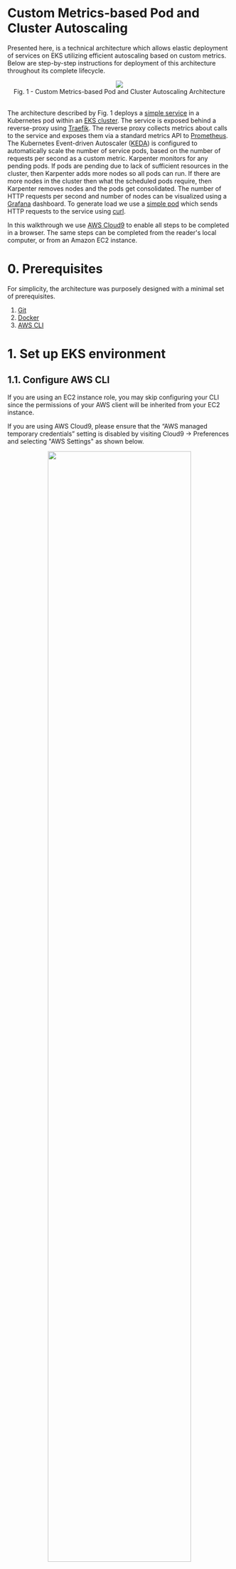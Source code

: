# Custom Metrics-based Pod and Cluster Autoscaling

Presented here, is a technical architecture which allows elastic deployment of services on EKS utilizing efficient autoscaling based on custom metrics. Below are step-by-step instructions for deployment of this architecture throughout its complete lifecycle.

<center>
<img src="images/architecture.png" size="80%" align=center /><br/>
Fig. 1 - Custom Metrics-based Pod and Cluster Autoscaling Architecture
</center> 
<br/>

The architecture described by Fig. 1 deploys a [simple service](../hpa-example/Dockerfile) in a Kubernetes pod within an [EKS cluster](../../../../../wd/conf/eksctl/yaml/eks-karpenter.yaml). The service is exposed behind a reverse-proxy using [Traefik](https://github.com/traefik/traefik). The reverse proxy collects metrics about calls to the service and exposes them via a standard metrics API to [Prometheus](https://github.com/prometheus/prometheus). The Kubernetes Event-driven Autoscaler ([KEDA](https://github.com/kedacore/keda)) is configured to automatically scale the number of service pods, based on the number of requests per second as a custom metric. Karpenter monitors for any pending pods. If pods are pending due to lack of sufficient resources in the cluster, then Karpenter adds more nodes so all pods can run. If there are more nodes in the cluster then what the scheduled pods require, then Karpenter removes nodes and the pods get consolidated. The number of HTTP requests per second and number of nodes can be visualized using a [Grafana](https://github.com/grafana/grafana) dashboard. To generate load we use a [simple pod](../hpa-example/load-generator.yaml) which sends HTTP requests to the service using [curl](https://github.com/curl/curl).

In this walkthrough we use [AWS Cloud9](https://aws.amazon.com/pm/cloud9/) to enable all steps to be completed in a browser. The same steps can be completed from the reader's local computer, or from an Amazon EC2 instance.

# 0. Prerequisites
For simplicity, the architecture was purposely designed with a minimal set of prerequisites.
1. [Git](https://git-scm.com/downloads)
2. [Docker](https://docs.docker.com/get-docker)
3. [AWS CLI](https://docs.aws.amazon.com/cli/latest/userguide/getting-started-install.html)

# 1. Set up EKS environment
## 1.1. Configure AWS CLI
If you are using an EC2 instance role, you may skip configuring your CLI since the permissions of your AWS client will be inherited from your EC2 instance. 

If you are using AWS Cloud9, please ensure that the “AWS managed temporary credentials” setting is disabled by visiting Cloud9 -> Preferences and selecting "AWS Settings" as shown below.

<center>
<img src="images/cloud9-credentials.png" width="80%" align="center"><br/>
Fig. 2 - AWS Settings in Cloud9
</center>
<br/>

To set your Access Key ID and Secret Access Key, please run the command below:

```bash
aws configure
```
<details>
    <summary>Example:</summary>
    
    ~ $ aws configure
    AWS Access Key ID [****************ABC1]:
    AWS Secret Access Key [****************adb6]:
    Default region name [us-west-2]:
    Default output format [json]:

</details>

<br/>
Paste your AWS Access Key ID and Secret Access Key when prompted, then specify your desired AWS region and enter `json` as default output format.

## 1.2. Clone the [aws-do-eks](https://github.com/aws-samples/aws-do-eks) project
Clone the project repository as shown below:

```bash
git clone https://github.com/aws-samples/aws-do-eks
```

## 1.3. Build the `aws-do-eks` container

```bash
cd aws-do-eks
./build.sh
```

<details>
    <summary>Output:</summary>

    ~/environment/aws-do-eks (main) $ ./build.sh 
    Sending build context to Docker daemon  30.56MB
    Step 1/11 : FROM ubuntu:20.04
    ---> 14be0685b768
    Step 2/11 : ARG http_proxy
    ---> Using cache
    ---> 194993474db1
    Step 3/11 : ARG https_proxy
    ---> Using cache
    ---> 8a240cfc049b
    Step 4/11 : ARG no_proxy
    ---> Using cache
    ---> 6fa3a2bf3285
    Step 5/11 : ENV DEBIAN_FRONTEND=noninteractive
    ---> Using cache
    ---> 8b3067251c60
    Step 6/11 : ENV AWS_PAGER=""
    ---> Using cache
    ---> b84db3dcafb3
    Step 7/11 : ADD Container-Root /
    ---> Using cache
    ---> 6290745dc8c4
    Step 8/11 : ADD wd/conf/ /eks/conf/
    ---> Using cache
    ---> b5cdc32106ac
    Step 9/11 : RUN export http_proxy=$http_proxy; export https_proxy=$https_proxy; export no_proxy=$no_proxy; /setup.sh; rm -f /setup.sh
    ---> Running in 570984ad799b
    Get:1 http://archive.ubuntu.com/ubuntu focal InRelease [265 kB]
    Get:2 http://security.ubuntu.com/ubuntu focal-security InRelease [114 kB]
    Get:3 http://security.ubuntu.com/ubuntu focal-security/main amd64 Packages [2906 kB]
    ...
    Step 10/11 : WORKDIR /eks
    ---> Running in f9a6638b2b75
    Removing intermediate container f9a6638b2b75
    ---> 713b8e56435e
    Step 11/11 : CMD /startup.sh
    ---> Running in 646ba315cae5
    Removing intermediate container 646ba315cae5
    ---> 563aea707b85
    Successfully built 563aea707b85
    Successfully tagged xxxxxxxxxxxx.dkr.ecr.us-west-2.amazonaws.com/aws-do-eks:v20230524

</details>
<br/>

## 1.4. Run `aws-do-eks` container

```bash
./run.sh
```

<details>
    <summary>Output:</summary>

    $ ./run.sh 
    babbe0a55e9246b11c7e06b89f67e34168f88bc5a84e9ccd42d4b5b260389919
    $

</details>
<br/>

Note: Any existing cluster context from your local host located in `${HOME}/kube/config` will be mounted inside the container when it runs.

## 1.5. Open a shell into the container

```bash
./exec.sh
```

<details>
    <summary>Output:</summary>

    root@babbe0a55e92:/eks#

</details>
<br/>

## 1.6. Configure environment

You may skip this step if you already have an EKS cluster.

```bash
./env-config.sh
```

Change line:

`export CONF=conf/eksctl/yaml/eks.yaml`

to

`export CONF=conf/eksctl/yaml/eks-karpenter.yaml`

then save and exit the configuration by pressing `Esc`, and typing `:wq`.

The cluster manifest we configured is shown below:

```yaml
# Reference: https://eksctl.io/usage/eksctl-karpenter/

apiVersion: eksctl.io/v1alpha5
kind: ClusterConfig

metadata:
  name: do-eks-yaml-karpenter
  version: "1.28"
  region: us-west-2
  tags:
    karpenter.sh/discovery: do-eks-yaml-karpenter

iam:
  withOIDC: true

addons:
  - name: aws-ebs-csi-driver
    version: v1.27.0-eksbuild.1
    wellKnownPolicies:
      ebsCSIController: true

managedNodeGroups:
  - name: c5-xl-do-eks-karpenter-ng
    instanceType: c5.xlarge
    instancePrefix: c5-xl
    privateNetworking: true
    minSize: 0
    desiredCapacity: 2
    maxSize: 10
    volumeSize: 300
    iam:
      withAddonPolicies:
        cloudWatch: true
        ebs: true
```

The manifest defines an EKS cluster version `1.28`. It has a managed node group of c5.xlarge instance type nodes which is used to run system pods like coredns and karpenter. We will deploy Karpenter after the cluster has been created.

## 1.7. Create EKS cluster

You may skip this step if you are using a pre-existing EKS cluster.

```bash
./eks-create.sh
```

This script will execute `eksctl create cluster -f ./conf/eksctl/yaml/eks-karpenter.yaml`

Note: The process of creating an EKS cluster takes around 20 minutes.

<details>
    <summary>Output:</summary>

    2023-07-25 15:09:08 [ℹ]  eksctl version 0.150.0
    2023-07-25 15:09:08 [ℹ]  using region us-west-2
    2023-07-25 15:09:08 [ℹ]  setting availability zones to [us-west-2a us-west-2d us-west-2c]
    2023-07-25 15:09:08 [ℹ]  subnets for us-west-2a - public:192.168.0.0/19 private:192.168.96.0/19
    2023-07-25 15:09:08 [ℹ]  subnets for us-west-2d - public:192.168.32.0/19 private:192.168.128.0/19
    2023-07-25 15:09:08 [ℹ]  subnets for us-west-2c - public:192.168.64.0/19 private:192.168.160.0/19
    2023-07-25 15:09:08 [ℹ]  nodegroup "c5-xl-do-eks-karpenter-ng" will use "" [AmazonLinux2/1.28]
    2023-07-25 15:09:08 [ℹ]  using Kubernetes version 1.28
    2023-07-25 15:09:08 [ℹ]  creating EKS cluster "do-eks-yaml-karpenter" in "us-west-2" region with managed nodes
    ...

    2023-07-25 15:20:56 [ℹ]  kubectl command should work with "/root/.kube/config", try 'kubectl get nodes'
    2023-07-25 15:21:36 [✔]  EKS cluster "do-eks-yaml-karpenter" in "us-west-2" region is ready

    Done creating cluster using /eks/conf/eksctl/yaml/eks-karpenter.yaml

</details>
<br/>

## 1.8. Deploy Karpenter

You may edit /eks/deployment/karpenter/karpenter.conf to set deployment options for Karpenter, if you would like them to be different than the pre-set ones. Then execute the `deploy.sh` script as shown below. The script automates the instructions, provided in the Karpenter documentation [here](https://karpenter.sh/docs/getting-started/getting-started-with-karpenter/#4-install-karpenter).

```bash
pushd /eks/deployment/karpenter
./deploy.sh
popd
```

<details>
    <summary>Output:</summary>

    # ./deploy.sh  

    Configuration: 

    KARPENTER_NAMESPACE=karpenter
    KARPENTER_VERSION=v0.32.4
    K8S_VERSION=1.28
    CLUSTER_NAME=do-eks-yaml-karpenter
    AWS_DEFAULT_REGION=us-west-2
    AWS_ACCOUNT_ID=159553542841
    TEMPOUT=/tmp/tmp.9buJBCovu5


    Creating Karpenter NodeRole, ControllerPolicy, InterruptionQueue, InterruptionQueuePolicy, and Rules using CloudFormation ...

    Waiting for changeset to be created..
    Waiting for stack create/update to complete
    Successfully created/updated stack - Karpenter-do-eks-yaml-karpenter

    Creating IAM Identity Mapping so Karpenter instances can connect to the cluster ...
    2024-01-05 17:19:48 [ℹ]  checking arn arn:aws:iam::159553542841:role/KarpenterNodeRole-do-eks-yaml-karpenter against entries in the auth ConfigMap
    2024-01-05 17:19:48 [ℹ]  adding identity "arn:aws:iam::159553542841:role/KarpenterNodeRole-do-eks-yaml-karpenter" to auth ConfigMap

    Creating KarpenterController IAM Role ...
    2024-01-05 17:19:49 [ℹ]  1 existing iamserviceaccount(s) (kube-system/aws-node) will be excluded
    2024-01-05 17:19:49 [ℹ]  1 iamserviceaccount (karpenter/karpenter) was included (based on the include/exclude rules)
    2024-01-05 17:19:49 [!]  serviceaccounts in Kubernetes will not be created or modified, since the option --role-only is used
    2024-01-05 17:19:49 [ℹ]  1 task: { create IAM role for serviceaccount "karpenter/karpenter" }
    2024-01-05 17:19:49 [ℹ]  building iamserviceaccount stack "eksctl-do-eks-yaml-karpenter-addon-iamserviceaccount-karpenter-karpenter"
    2024-01-05 17:19:49 [ℹ]  deploying stack "eksctl-do-eks-yaml-karpenter-addon-iamserviceaccount-karpenter-karpenter"
    2024-01-05 17:19:49 [ℹ]  waiting for CloudFormation stack "eksctl-do-eks-yaml-karpenter-addon-iamserviceaccount-karpenter-karpenter"
    2024-01-05 17:20:19 [ℹ]  waiting for CloudFormation stack "eksctl-do-eks-yaml-karpenter-addon-iamserviceaccount-karpenter-karpenter"

    CLUSTER_ENDPOINT=https://13978949D1AA818CB963F2FFF0DD1CFA.gr7.us-west-2.eks.amazonaws.com
    KARPENTER_IAM_ROLE_ARN=arn:aws:iam::159553542841:role/do-eks-yaml-karpenter-karpenter


    Enabling spot ...

    It is ok to see an error here if the service linked role already exists

    An error occurred (InvalidInput) when calling the CreateServiceLinkedRole operation: Service role name AWSServiceRoleForEC2Spot has been taken in this account, please try a different suffix.


    It is ok to see an error here if helm is not logged in to public.ecr.aws
    Error: not logged in

    Installing Karpenter using helm ...
    Release "karpenter" does not exist. Installing it now.
    Pulled: public.ecr.aws/karpenter/karpenter:v0.32.4
    Digest: sha256:b733abfbaf897937e775adb55e7906dbd0b7abc64a6c9e37479f09b376edc7f7
    NAME: karpenter
    LAST DEPLOYED: Fri Jan  5 17:20:22 2024
    NAMESPACE: karpenter
    STATUS: deployed
    REVISION: 1
    TEST SUITE: None
    NAME                         READY   STATUS    RESTARTS   AGE
    karpenter-789c779866-rdcp4   1/1     Running   0          12s
    karpenter-789c779866-skwvz   1/1     Running   0          12s
    #

</details>
<br/>

## 1.9. Verify cluster 

```bash
kubectl get pods -A
```

You should see a number of running pods in the `kube-system` namespace as well as karpenter pods in the karpenter namespace.

<details>
    <summary>Output:</summary>

    root@cbcc176f4f98:/eks/deployment/karpenter# kubectl get pods -A
    NAMESPACE     NAME                        READY   STATUS    RESTARTS   AGE
    karpenter     karpenter-b5ff789bf-hnfb6   1/1     Running   0          5h47m
    karpenter     karpenter-b5ff789bf-pbbvc   1/1     Running   0          5h47m
    kube-system   aws-node-brq2d              1/1     Running   0          5h53m
    kube-system   aws-node-dq7wm              1/1     Running   0          5h53m
    kube-system   coredns-67f8f59c6c-9g7dr    1/1     Running   0          6h
    kube-system   coredns-67f8f59c6c-krm8c    1/1     Running   0          6h
    kube-system   kube-proxy-lntsq            1/1     Running   0          5h53m
    kube-system   kube-proxy-nvvfh            1/1     Running   0          5h53m

</details>

## 1.10. Create Karpenter NodePool and EC2NodeClass

From the `aws-do-eks` container shell run:

```bash
pushd /eks/deployment/karpenter
./provisioner-deploy-v1beta1.sh
popd
```

<details>
    <summary>Output:</summary>

    # pushd /eks/deployment/karpenter
    /eks/deployment/karpenter /eks
    # ./provisioner-deploy-v1beta1.sh
    CLUSTER_NAME=do-eks-yaml-karpenter
    nodepool.karpenter.sh/default created
    ec2nodeclass.karpenter.k8s.aws/default created
    # popd
    /eks

</details>
<br/>

Let’s look into how the Karpenter configuration was created. The script generated the following two manifests:

```yaml
apiVersion: karpenter.sh/v1beta1
kind: NodePool
metadata:
  name: default
spec:
  template:
    metadata:
      labels:
        cluster-name: $CLUSTER_NAME
      annotations:
        purpose: "karpenter-example"
    spec:
      nodeClassRef:
        apiVersion: karpenter.k8s.aws/v1beta1
        kind: EC2NodeClass
        name: default
      requirements:
        - key: "karpenter.sh/capacity-type"
          operator: In
          values: ["spot", "on-demand"]
        - key: "karpenter.k8s.aws/instance-category"
          operator: In
          values: ["c", "m", "r", "g", "p"]
        - key: "karpenter.k8s.aws/instance-generation"
          operator: Gt
          values: ["2"]
  disruption:
    consolidationPolicy: WhenUnderutilized
    #consolidationPolicy: WhenEmpty
    #consolidateAfter: 30s
    expireAfter: 720h
---
apiVersion: karpenter.k8s.aws/v1beta1
kind: EC2NodeClass
metadata:
  name: default
spec:
  amiFamily: AL2
  subnetSelectorTerms:
    - tags:
        karpenter.sh/discovery: "${CLUSTER_NAME}"
  securityGroupSelectorTerms:
    - tags:
        karpenter.sh/discovery: "${CLUSTER_NAME}"
  role: "KarpenterNodeRole-${CLUSTER_NAME}"
  tags:
    app: autoscaling-test
  blockDeviceMappings:
    - deviceName: /dev/xvda
      ebs:
        volumeSize: 80Gi
        volumeType: gp3
        iops: 10000
        deleteOnTermination: true
        throughput: 125
  detailedMonitoring: true
``` 

Among other settings, the EC2NodeClass is used to specify that provisioned nodes should have an 80Gi volume attached. This is necessary, because if the volume is too small, it may run out of space when running pods from larger container images.
The NodePool manifest, instructs Karpenter to use spot or on-demand instances within the specified instance families when adding new nodes to the cluster.

## 1.11. Deploy EBS CSI Controller

If you created the cluster using the provided manifest, the EBS CSI Controller is already deployed and you may skip this step. You can check if EBS CSI is deployed to your cluster by running `kubectl get pods -A | grep ebs-csi`.

This Container Storage Interface (CSI) controller is needed to enable use of EBS volumes from the Kubernetes cluster. EBS volumes are needed by some of the tools we’ll use later. If you are using a pre-existing EKS cluster where the EBS CSI Controller is not deployed, you can follow the instructions below to deploy the open-source self-managed version of the CSI controller. Amazon EKS also offers this deployment as a manged add-on described [here](https://docs.aws.amazon.com/eks/latest/userguide/managing-ebs-csi.html).

```bash
pushd /eks/deployment/csi/ebs
./deploy.sh
popd
```

<details>
    <summary>Output:</summary>

    /eks# pushd /eks/deployment/csi/ebs
    /eks/deployment/csi/ebs /eks
    /eks/deployment/csi/ebs# ./deploy.sh 
    serviceaccount/ebs-csi-controller-sa created
    serviceaccount/ebs-csi-node-sa created
    clusterrole.rbac.authorization.k8s.io/ebs-csi-node-role created
    clusterrole.rbac.authorization.k8s.io/ebs-external-attacher-role created
    clusterrole.rbac.authorization.k8s.io/ebs-external-provisioner-role created
    clusterrole.rbac.authorization.k8s.io/ebs-external-resizer-role created
    clusterrole.rbac.authorization.k8s.io/ebs-external-snapshotter-role created
    clusterrolebinding.rbac.authorization.k8s.io/ebs-csi-attacher-binding created
    clusterrolebinding.rbac.authorization.k8s.io/ebs-csi-node-getter-binding created
    clusterrolebinding.rbac.authorization.k8s.io/ebs-csi-provisioner-binding created
    clusterrolebinding.rbac.authorization.k8s.io/ebs-csi-resizer-binding created
    clusterrolebinding.rbac.authorization.k8s.io/ebs-csi-snapshotter-binding created
    deployment.apps/ebs-csi-controller created
    poddisruptionbudget.policy/ebs-csi-controller created
    daemonset.apps/ebs-csi-node created
    csidriver.storage.k8s.io/ebs.csi.aws.com created
    /eks/deployment/csi/ebs# popd
    /eks

</details>

# 2. Deploy tools to cluster

## 2.1. Traefik - reverse proxy

From the `aws-do-eks` container shell run:

```bash
pushd /eks/deployment/traefik
./deploy.sh
popd
```

<details>
    <summary>Output:</summary>

    /eks# pushd /eks/deployment/traefik
    /eks/deployment/traefik /eks
    /eks/deployment/traefik# ./deploy.sh 
    namespace/traefik created
    "traefik" has been added to your repositories
    Hang tight while we grab the latest from your chart repositories...
    ...Successfully got an update from the "traefik" chart repository
    Update Complete. ⎈Happy Helming!⎈
    NAME: traefik
    LAST DEPLOYED: Wed Aug  2 15:20:35 2023
    NAMESPACE: traefik
    STATUS: deployed
    REVISION: 1
    TEST SUITE: None
    NOTES:
    Traefik Proxy v2.10.6 has been deployed successfully on traefik namespace !
    /eks/deployment/traefik# popd
    /eks

</details>
<br/>

## 2.2. KEDA

From the `aws-do-eks` container shell run:

```bash
pushd /eks/deployment/horizontal-pod-autoscaler/keda
./deploy.sh
popd
```
	
<details>
    <summary>Output:</summary>

    /eks# pushd /eks/deployment/horizontal-pod-autoscaler/keda
    /eks/deployment/horizontal-pod-autoscaler/keda /eks
    /eks/deployment/horizontal-pod-autoscaler/keda# ./deploy.sh
    "kedacore" has been added to your repositories
    Hang tight while we grab the latest from your chart repositories...
    ...Successfully got an update from the "kedacore" chart repository
    ...Successfully got an update from the "traefik" chart repository
    Update Complete. ⎈Happy Helming!⎈
    namespace/keda created
    NAME: keda
    LAST DEPLOYED: Wed Aug  2 15:24:08 2023
    NAMESPACE: keda
    STATUS: deployed
    REVISION: 1
    TEST SUITE: None
    .Kubernetes Event-driven Autoscaling (KEDA) - Application autoscaling made simple.

    Get started by deploying Scaled Objects to your cluster:
        - Information about Scaled Objects : https://keda.sh/docs/latest/concepts/
        - Samples: https://github.com/kedacore/samples

    Get information about the deployed ScaledObjects:
    kubectl get scaledobject [--namespace <namespace>]

    Get details about a deployed ScaledObject:
    kubectl describe scaledobject <scaled-object-name> [--namespace <namespace>]

    Get information about the deployed ScaledObjects:
    kubectl get triggerauthentication [--namespace <namespace>]

    Get details about a deployed ScaledObject:
    kubectl describe triggerauthentication <trigger-authentication-name> [--namespace <namespace>]

    Get an overview of the Horizontal Pod Autoscalers (HPA) that KEDA is using behind the scenes:
    kubectl get hpa [--all-namespaces] [--namespace <namespace>]

    Learn more about KEDA:
    - Documentation: https://keda.sh/
    - Support: https://keda.sh/support/
    - File an issue: https://github.com/kedacore/keda/issues/new/choose
    /eks/deployment/horizontal-pod-autoscaler/keda# popd
    /eks

</details>
<br/>

## 2.3. Prometheus & Grafana

### 2.3.1. Deploy

From the `aws-do-eks` container run:

```bash
pushd /eks/deployment/prometheus-grafana
./deploy.sh
popd
```

<details>
    <summary>Output:</summary>


    /eks# pushd /eks/deployment/prometheus-grafana
    /eks/deployment/prometheus-grafana /eks
    /eks/deployment/prometheus-grafana# ./deploy.sh
    "prometheus-community" has been added to your repositories
    "grafana" has been added to your repositories
    namespace/prometheus created
    NAME: prometheus
    LAST DEPLOYED: Wed Aug  2 15:29:29 2023
    NAMESPACE: prometheus
    STATUS: deployed
    REVISION: 1
    TEST SUITE: None
    NOTES:
    The Prometheus server can be accessed via port 80 on the following DNS name from within your cluster:
    prometheus-server.prometheus.svc.cluster.local
    ...
    namespace/grafana created
    NAME: grafana
    LAST DEPLOYED: Wed Aug  2 15:29:33 2023
    NAMESPACE: grafana
    STATUS: deployed
    REVISION: 1
    NOTES:
    1. Get your 'admin' user password by running:
    kubectl get secret --namespace grafana grafana -o jsonpath="{.data.admin-password}" | base64 --decode ; echo
    2. The Grafana server can be accessed via port 80 on the following DNS name from within your cluster:
    grafana.grafana.svc.cluster.local
    ...
    /eks/deployment/prometheus-grafana# popd
    /eks

</details>
<br/>

### 2.3.2. Expose Grafana UI
There are a few possible ways to expose a web application running on Kubernetes and you may choose your own preferred method. For simplicity we will use kubectl port-forwarding.

To expose the Grafana UI in a new `aws-do-eks` shell run: 

```bash
pushd /eks/deployment/prometheus-grafana
./expose-grafana.sh
popd
```

<details>
    <summary>Output:<\summary>

    root@ef15cb4b4d4a:/eks# pushd /eks/deployment/prometheus-grafana
    /eks/deployment/prometheus-grafana /eks
    root@ef15cb4b4d4a:/eks/deployment/prometheus-grafana# ./expose-grafana.sh 

    If you are in a Cloud9 environment, the Grafana dashboard is available via the following URL:
    REGION=ef15cb4b4d4a
    https://.vfs.cloud9.ef15cb4b4d4a.amazonaws.com/login

    If you are port-forwarding from a local machine, the Grafana dashboard is available via the following URL:
    http://localhost:8080
    root@ef15cb4b4d4a:/eks/deployment/prometheus-grafana# Forwarding from 0.0.0.0:8080 -> 3000
    Handling connection for 8080

    root@ef15cb4b4d4a:/eks/deployment/prometheus-grafana# popd
    /eks
    root@ef15cb4b4d4a:/eks#

</details>
<br/>

You can check if the port forwarding process is running by executing: `ps -aef | grep port-forward`. While this process is running, you may access the Grafana UI at:

[http://localhost:8080](http://localhost:8080)

### 2.3.3. Login to the Grafana UI
Inside the `aws-do-eks` container in directory /eks/deployment/prometheus-grafana, use the `./auth.sh` script to retrieve the password for logging in to the Grafana UI.

```bash
pushd /eks/deployment/prometheus-grafana
./auth.sh
popd
```

<details>
    <summary>Output:</summary>


    /eks/deployment/prometheus-grafana /eks
    root@0b227152a5dc:/eks/deployment/prometheus-grafana# ./auth.sh
    actual_password_here
    root@0b227152a5dc:/eks/deployment/prometheus-grafana# popd
    /eks

</details>
<br/>

Navigate to [http://localhost:8080](http://localhost:8080) in your browser. The Grafana login page should load. Enter user name `admin` and the password provided by `./auth.sh` to authenticate.

<center>
<img src="images/grafana-login.png" width="40%" align="center"><br/>
Fig. 3 - Grafana UI Login
</center>
<br/>

Upon successful login, you will see the Grafana home page.

<center>
<img src="images/grafana-home.png" width="80%" align="center"><br/>
Fig. 4 - Grafana Home Page
</center>
<br/>

### 2.3.4. Import Cluster Autoscaling Dashboard

To import the autoscaling dashboard, please navigate to Home->Dashboards, then pull-down the “New” button and select “Import”.

<center>
<img src="images/grafana-dashboards.png" width="80%" align="center"><br/>
Fig. 5 - Import Dashboard Navigation
</center>
<br/>

Download the [autoscaling grafna dashboard](../hpa-example/grafana-dashboard.json) locally, then import it by uploading the local file as shown in Fig. 6.

<center>
<img src="images/grafana-import.png" width="80%" align="center"><br/>
Fig. 6 - Import Grafana Dashboard
</center>
<br/>

Click the "Import" button and you will see the initial Cluster Autoscaling Dashboard (Fig. 7)
<center>
<img src="images/grafana-dashboard-autoscaling.png" width="80%" align="center"><br/>
Fig. 7 - Cluster Autoscaling Dashboard
</center>
<br/>

# 3. Run scale experiment

To set up the scale experiment will deploy a simple PHP service hosted in Apache HTTP server behind a Traefik reverse-proxy. We will use KEDA to monitor and autoscale the number of pods for this service based on the rate of requests it receives. We will deploy a number of pods which send requests to the service. We will increase the load by increasing the number of load-generating pods. As we scale the load up we will observe the number of service pods increase. When there are not enough nodes to run the service pods, Karpenter will automatically add more nodes to the cluster.
To complete this experiment, follow the steps below:

## 3.1. Build service container and push it to your private container registry

```bash
pushd /eks/deployment/horizontal-pod-autoscaler/hpa-example
./build.sh
./push.sh
popd
```

<details>
    <summary>Output:</summary>

    /eks# pushd /eks/deployment/horizontal-pod-autoscaler/hpa-example
    /eks/deployment/horizontal-pod-autoscaler/hpa-example /eks
    /eks/deployment/horizontal-pod-autoscaler# ./build.sh
    => [1/4] FROM
    ... 
    => [2/4] COPY index.php /var/www/html/index.php                                                                                                                                                           2.0s
    => [3/4] RUN mkdir -p /var/www/html/php-apache; ln -s /var/www/html/index.php /var/www/html/php-apache/index.php; mkdir -p /var/www/html/hpa-example; ln -s /var/www/html/index.php /var/www/html/hpa-ex  0.6s
    => [4/4] RUN chmod a+rx index.php                                                                                                                                                                         0.6s
    => exporting to image                                                                                                                                                                                     0.1s
    => => exporting layers                                                                                                                                                                                    0.0s
    => => writing image sha256:0b7d1241c011116a9c14833f201ebb80de91206fce14824559ed4eb906f7be17                                                                                                               0.0s
    ...
    /eks/deployment/horizontal-pod-autoscaler/hpa-example# ./push.sh 
    ...
    Login Succeeded
    ...
    224465a7fa05: Pushed 
    8f3dcbaaf41f: Pushed 
    ...
    latest: digest: sha256:f0b538696bae610ba92f60926b4fc419537e4ccb512ce0608578ee85fa487740 size: 3656
    /eks/deployment/horizontal-pod-autoscaler/hpa-example# popd
    /eks

</details>
<br/>

## 3.2. Deploy service

```bash
pushd /eks/deployment/horizontal-pod-autoscaler/hpa-example/
./run.sh
```

<details>
    <summary>Output:</summary>

    /eks#pushd /eks/deployment/horizontal-pod-autoscaler/hpa-example/
    /eks/deployment/horizontal-pod-autoscaler/hpa-example /eks
    /eks/deployment/horizontal-pod-autoscaler/hpa-example# ./run.sh 

    Generating manifest from template php-apache.yaml-template ...

    Applying base manifests ...
    namespace/hpa-example created
    deployment.apps/php-apache created
    service/php-apache created

</details>
<br/>

## 3.3. Check status

```bash
./status.sh
```

<details>
    <summary>Output:</summary>

    /eks/deployment/horizontal-pod-autoscaler/hpa-example# ./status.sh 

    Showing hpa-example status ...
    NAME                             READY   STATUS    RESTARTS   AGE
    pod/php-apache-fc7ff7cdb-jnbrr   1/1     Running   0          8m47s

    NAME                 TYPE        CLUSTER-IP     EXTERNAL-IP   PORT(S)   AGE
    service/php-apache   ClusterIP   10.100.60.16   <none>        80/TCP    8m47s

    NAME                         READY   UP-TO-DATE   AVAILABLE   AGE
    deployment.apps/php-apache   1/1     1            1           8m47s

    NAME                                   DESIRED   CURRENT   READY   AGE
    replicaset.apps/php-apache-fc7ff7cdb   1         1         1       8m47s

</details>
<br/>

## 3.4. Create Ingress

```bash
kubectl apply -f ./ingress.yaml
```

<details>
    <summary>Output:</summary>

    /eks/deployment/horizontal-pod-autoscaler/hpa-example# kubectl apply -f ./ingress.yaml
    ingress.networking.k8s.io/php-apache-ingress created

</details>
<br/>

<!--
## 3.4. Alternatively Create Traefik Ingress Route
Note: If using a Traefik Ingress Route instead of Kubernetes Ingress, the name of the service
in the rate panel of the dashboard will need to be selected to reflect the Traefik-specific route name.

```bash
kubectl apply -f ./ingressroute.yaml
```

<details>
    <summary>Output:</summary>

    /eks/deployment/horizontal-pod-autoscaler/hpa-example# kubectl apply -f ./ingressroute.yaml 
    ingressroute.traefik.containo.us/ingressroute-apache created

</details>
-->

## 3.5. Deploy KEDA Scaled Object

We are going to apply the following KEDA Scaled Object manifest to the cluster:

```yaml
apiVersion: keda.sh/v1alpha1
kind: ScaledObject
metadata:
  name: keda-prometheus-hpa
  namespace: hpa-example
spec:
  scaleTargetRef:
    name: php-apache
  minReplicaCount:  1 
  cooldownPeriod:   30
  triggers:
  - type: prometheus
    metadata:
      serverAddress: http://prometheus-server.prometheus.svc.cluster.local:80
      metricName: http_requests_total
      threshold: '1'
      query: rate(traefik_service_requests_total{service="hpa-example-php-apache-80@kubernetes",code="200"}[2m])
```

This manifest defines a scaled object named `keda-prometheus-hpa` which scales the `php-apache` deployment based on the rate of the custom metric `http_requests_total` available in Prometheus. When the metric exceeds 1 request per second per pod, KEDA adds more pods. Pods are removed when the number of requests per second per pod are below the threshold for longer than 30 seconds.

```bash
kubectl apply -f ./keda-scaled-object.yaml
```

<details>
    <summary>Output:</summary>

    /eks/deployment/horizontal-pod-autoscaler/hpa-example# kubectl apply -f ./keda-scaled-object.yaml
    scaledobject.keda.sh/keda-prometheus-hpa created

</details>

At this point your cluster auto-scaling dashboard should look similar to the one in Fig. 8 below:

<center>
<img src="images/grafana-dashboard-no-load.png" width="80%" align="center"><br/> 
Fig. 8 - Cluster Auto-scaling Dashboard with no load
</center>
<br/>

We have one system node, one service pod and 0 requests per second.<br/>
Note: If you are running the experiment for the first time, the requests-per-second panel may display “no data available”. This is expected. You may proceed to the next step to allow a few minutes for data to be collected. If the panel is still blank, plese click on the data label at the bottom of the panel to ensure the series is displayed. If there is still no data, please edit the panel and review the prometheus query in code or builder mode to ensure that it returns rate data.

## 3.6. Deploy load generator

```bash
kubectl apply -f ./load-generator.yaml
```

<details>
    <summary>Output:</summary>

    /eks/deployment/horizontal-pod-autoscaler/hpa-example# kubectl apply -f ./load-generator.yaml
    deployment.apps/load-generator created

</details>
<br/>

This starts a single load-generating pod which sends a request to the service repeatedly at a millisecond interval.

The dashboard shows a raise in the request rate per second and KEDA spins up more instances of our service pods to be able to serve the increased number of request.

<center>
<img src="images/grafana-dashboard-rising-load.png" width="80%" align="center"><br/>
Fig. 9 - Horizontal Pod Autoscaling via KEDA
</center>
<br/>
Note that all pods fit on the current system pod nodes, so no new nodes were added to the cluster.

## 3.7. Scale out

```bash
./scale.sh load-generator 40
```

You will see more service pods and nodes elasticaly added to the cluster.

<details>
    <summary>Output:</summary>

    /eks/deployment/horizontal-pod-autoscaler/hpa-example# ./scale.sh load-generator 40

    Scaling deployment load-generator to 40 replicas ...
    deployment.apps/load-generator scaled

</details>
<br/>

Since the number of load generator pods increases, the requests per second sent to the service is increased. KEDA creates more pods to allow the increased load to be handled. Some of the service pods enter the “Pending” state because the existing nodes cannot accommodate them. As soon as Karpenter detects “Pending” pods, it adds more nodes to the cluster. Thus, we have horizontally scaled both our pods and nodes.

<center>
<img src="images/grafana-dashboard-scale-out.png" width="80%" align="center"><br/>
Fig. 10 - Node autoscaling via Karpenter
</center>
<br/>

Autoscaling continues until all scaled pods become Running and the requests from all load generators are handled by the service pods:

<center>
<img src="images/grafana-dashboard-scaled.png" width="80%" align="center"><br/>
Fig. 11 - Autoscaling in horizontal and vertical direction
</center>
<br/>

To zoom out, use the time-range selector.

## 3.8. Scale in

```bash
./scale.sh load-generator 1
```

<details>
    <summary>Output:</summary>


    eks/deployment/horizontal-pod-autoscaler/hpa-example# ./scale.sh load-generator 1

    Scaling deployment load-generator to 1 replicas ...
    deployment.apps/load-generator scaled

</details>
<br/>

The cluster will automatically scale in since requests are being sent only by the original pod.

The Grafana dashboard shows the reduction in request per second, service pods and cluster nodes.

<center>
<img src="images/grafana-dashboard-scale-in.png" width="80%" align="center"><br/> 
Fig. 12 - Scaling in
</center>
<br/>

Note that the number of remaining nodes in the cluster does not necessarily match the number of nodes in the beginning of the experiment. The number of nodes in the cluster is controlled by Karpenter. The Karpenter provisioner may be configured to relocate pods in order to minimize the number of running nodes.

# 4. Scaling out GPU workloads

The same approach as described in section 3 can be applied when scaling out GPU workloads. Let's again use the same "requests per second" metric, but this time specify that our workload pods require one NVIDIA GPU each. 

## 4.1. Update deployment
We'll add `nvidia.com/gpu: 1` to the resource limits and requests of our example deployment manifest `php-apache.yaml-template` located in `/eks/deployment/horizontal-pod-autoscaler/hpa-example` within the `aws-do-eks` container:

```yaml
---
apiVersion: apps/v1
kind: Deployment
metadata:
  name: php-apache
  namespace: hpa-example
spec:
  selector:
    matchLabels:
      run: php-apache
  replicas: 1
  template:
    metadata:
      labels:
        run: php-apache
    spec:
      containers:
      - name: php-apache
        image: ${REGISTRY}${IMAGE}${TAG}
        ports:
        - containerPort: 80
        resources:
          limits:
            cpu: 500m
            nvidia.com/gpu: 1
          requests:
            cpu: 200m
            nvidia.com/gpu: 1
---
apiVersion: v1
kind: Service
metadata:
  name: php-apache
  namespace: hpa-example
  labels:
    run: php-apache
spec:
  ports:
  - name: web
    port: 80
  selector:
    run: php-apache
```

Then execute `./run.sh` to update the deployment.

```bash
./run.sh
```
<details>
    <summary>Output:</summary>

    Generating manifest from template php-apache.yaml-template ...

    Applying base manifests ...
    namespace/hpa-example unchanged
    deployment.apps/php-apache configured
    service/php-apache unchanged

</details>
</br>

## 4.2. Deploy NVIDIA device plugin
The NVIDIA device plugin is needed to enable the cluster to recognize nodes that have available GPU resources and schedule pods that require GPUs on those nodes.

To deploy the NVIDIA device plugin execute, from the `aws-do-eks` shell execute:

```bash
pushd /eks/deployment/nvidia-device-plugin
./deploy.sh
popd
```

<details>
    <summary>Output:</summary>
    daemonset.apps/nvidia-device-plugin-daemonset created
</details>
<br/>

Use the following command to check the status of the device plugin:

```bash
kubectl -n kube-system get daemonset
```

<details>
    <summary>Output:</summary>

    NAMESPACE     NAME                                  DESIRED   CURRENT   READY   UP-TO-DATE   AVAILABLE   NODE SELECTOR              AGE
    kube-system   aws-node                              8         8         8       8            8           <none>                     4d21h
    kube-system   ebs-csi-node                          8         8         8       8            8           kubernetes.io/os=linux     4d21h
    kube-system   kube-proxy                            8         8         8       8            8           <none>                     4d21h
    kube-system   nvidia-device-plugin-daemonset        8         8         8       8            8           <none>                     8s
    prometheus    prometheus-prometheus-node-exporter   8         8         8       8            8           kubernetes.io/os=linux     92m

</details>
<br/>

Upon successful deployment you would see that the number of "Ready" pods from daemonset `nvidia-device-plugin-daemonset` is equal to the number of "Desired" pods.

## 4.3. Scale

To scale out the cluster, simply increase the number of replicas of the load generator pod.

```bash
./scale.sh load-generator 40
```

The number of requests to our example service increases. KEDA scales the service deployment accordingly, adding more pods. The pods require one GPU each. Since there aren't enough GPUs in the cluster to run the new pods, these pods remain in "Pending" state. Karpenter notices the pending pods and adds GPU nodes to the cluster. As soon as these nodes become "Ready", the nvidia-device-plugin daemonset runs on them and the GPUs get advertised in the cluster. The Kubernetes pod scheduler matches the "Pending" pods against the new nodes with available GPUs, and these pods enter the "ContainerCreating", followed by "Running" state.

<center>
<img src="images/grafana-dashboard-gpu-scale-out.png" width="80%" align="center"><br/>
Fig. 13 - GPU nodes scaled out
</center>
<br/>

As can be seen from the legend of the top dashboard pane, Karpenter added `g3.8xlarge`, `g4dn.xlarge`, `g4dn.12xlarge`, `g4dn.metal`, and `p3.8xlarge` GPU nodes to the cluster. You may further restrict or widen the families of node types that Karpenter is allowed to use for GPU workloads by modifying the Karpenter provisioner or set of provisioners. 

To scale in the cluster, simply reduce the number of load generator pods back to 1.

```bash
./scale.sh load-generator 1
```

<center>
<img src="images/grafana-dashboard-gpu-scale-in.png" width="80%" align="center"><br/>
Fig. 14 - GPU nodes scaled in
</center>
<br/>


# 5. Clean up

If you created an EKS cluster following the steps from the previous sections, to clean up, you can delete the deployments and the EKS cluster by executing the following in the `aws-do-eks` container shell:

```bash
pushd /eks
kubectl delete deployment -A --all
./eks-delete.sh
popd
```

<details>
    <summary>Output:</summary>

    /eks# pushd /eks
    /eks /eks
    /eks# kubectl delete deployment -A --all
    deployment.apps "grafana" deleted
    deployment.apps "load-generator" deleted
    deployment.apps "php-apache" deleted
    deployment.apps "karpenter" deleted
    deployment.apps "keda-admission-webhooks" deleted
    deployment.apps "keda-operator" deleted
    deployment.apps "keda-operator-metrics-apiserver" deleted
    deployment.apps "coredns" deleted
    deployment.apps "ebs-csi-controller" deleted
    deployment.apps "prometheus-kube-state-metrics" deleted
    deployment.apps "prometheus-prometheus-pushgateway" deleted
    deployment.apps "prometheus-server" deleted
    deployment.apps "traefik" deleted

    /eks# ./eks-delete.sh
    /eks/impl/eksctl/yaml /eks

    ./eks-delete.sh


    Deleting cluster using /eks/conf/eksctl/yaml/eks-karpenter.yaml ...

    eksctl delete cluster -f /eks/conf/eksctl/yaml/eks-karpenter.yaml

    2023-08-05 04:42:36 [ℹ]  deleting EKS cluster "do-eks-yaml-karpenter"
    2023-08-05 04:42:37 [ℹ]  will drain 0 unmanaged nodegroup(s) in cluster "do-eks-yaml-karpenter"
    2023-08-05 04:42:37 [ℹ]  starting parallel draining, max in-flight of 1
    2023-08-05 04:42:37 [ℹ]  cordon node "ip-192-168-114-25.us-west-2.compute.internal"
    2023-08-05 04:42:37 [ℹ]  cordon node "ip-192-168-172-32.us-west-2.compute.internal"

    2023-08-05 04:46:54 [✔]  drained all nodes: [ip-192-168-172-32.us-west-2.compute.internal ip-192-168-114-25.us-west-2.compute.internal]
    2023-08-05 04:46:54 [ℹ]  deleted 0 Fargate profile(s)
    2023-08-05 04:46:54 [✔]  kubeconfig has been updated
    2023-08-05 04:46:54 [ℹ]  cleaning up AWS load balancers created by Kubernetes objects of Kind Service or Ingress
    2023-08-05 04:46:55 [ℹ]  
    3 sequential tasks: { delete nodegroup "c5-xl-do-eks-karpenter-ng", 
        2 sequential sub-tasks: { 
            2 parallel sub-tasks: { 
                2 sequential sub-tasks: { 
                    delete IAM role for serviceaccount "karpenter/karpenter",
                    delete serviceaccount "karpenter/karpenter",
                },
                2 sequential sub-tasks: { 
                    delete IAM role for serviceaccount "kube-system/aws-node",
                    delete serviceaccount "kube-system/aws-node",
                },
            },
            delete IAM OIDC provider,
        }, delete cluster control plane "do-eks-yaml-karpenter" [async] 
    }
    2023-08-05 04:46:55 [ℹ]  will delete stack "eksctl-do-eks-yaml-karpenter-nodegroup-c5-xl-do-eks-karpenter-ng"
    2023-08-05 04:46:55 [ℹ]  waiting for stack "eksctl-do-eks-yaml-karpenter-nodegroup-c5-xl-do-eks-karpenter-ng" to get deleted
    2023-08-05 04:46:55 [ℹ]  waiting for CloudFormation stack "eksctl-do-eks-yaml-karpenter-nodegroup-c5-xl-do-eks-karpenter-ng"

</details>
<br/>

# 6. Conclusion
We applied the same generic approach to scale both CPU and GPU workloads on Amazon EKS based on a custom metric. The auto-scaling example provided here is generic and can be utilized by any workload that has variable resource requirements, based on appropriate custom metrics. Workloads such as ML model inference, data simulation, batch processing jobs, etc. require auto-scaling because they are typically spiky in nature and it is difficult to predict their resource requirements and timing. The use of auto-scaling ensures that custer resources are allocated when needed and removed when not in use, thus maximizing utilization and minimizing cost.
